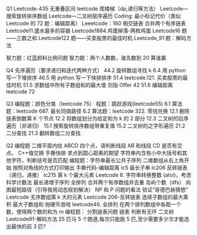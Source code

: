 Q1
Leetcode-435 无重叠区间
leetcode 爬楼梯（dp,递归等方法）
Leetcode—搜索旋转排序数组
Leetcode—二叉树层序遍历
Coding: 最小标记代价（类似 Leetcode 的 72 题：编辑距离）
Leeetcode：160 相交链表
合并两个有序链表
Leetcode11.盛水最多的容器
Leetcode1884.鸡蛋掉落-两枚鸡蛋
Leetcode16 题——三数之和
Leetcode122 题——买卖股票的最佳时机
Leetcode_91 题：解码方法

智力题：红蓝颜料比例问题
智力题：两个人数数，谁先数到 20 算谁赢

Q4
先序遍历（要求递归和迭代两种方式）
44.2 旋转数组寻找 k
6.4 用 python 写一下堆排序
46.5 用 python 写一下快排排序
51.4 leetcode.121. 买卖股票的最佳时机
51.5 求数组中所有子数组和的最大值 剑指 Offer 42
51.6 编辑距离 leetcode 72

Q3
编程题：颜色分类（leetcode 75）
程题：跳跃游戏(leetcode55)
6.1 算法题：leetcode 687. 最长同值路径
6.2 算法题：leetcode 322. 零钱兑换
12.1 删除链表倒数第 K 个节点
12.2 将数组划分为给定和为 k 的 2 部分
12.3 二叉树的后序遍历（非递归）
15.1 搜索旋转排序数组带重复值
15.2 二叉树的之字形遍历
21.2 二分查找
21.3 翻转数组二分查找

Q2
编程题 
二维平面内给 ABCD 四个点，请判断线段 AB 和线段 CD 是否有交点。
C++值交换
手撕快排
求点到圆心距离的期望
字符串内含有小中大括号和其他字符，判断括号是否匹配
编程题：字符串最长公共子序列
二维数组从右上角开始 按照对角线的方式打印输出
手撕代码-编辑距离
lc5 最长子串 
lc206 反转链表 （递归，递推）
lc215 第 k 个最大元素 
Leetcode 8. 字符串转换整数 (atoi)，考虑科学计数法
最长递增子序列
全排列
合并两个有序数组并去重
岛屿个数（dfs）
向图最短路径（引导我用动态规划解决）
NP 和 P 问题的看法
验证“哥德巴赫猜想”
Leetcode 无序数组第 k 大的元素
Leetcode 206-反转链表
连续子数组的最大乘积
最大子数组和
抛硬币游戏
leetcode46. 全排列
在两个排列数组中各取一个数，使得两个数的和为 m
编程题： 分割链表问题
链表 判断有无环
二叉树
Leetcode91-解码方法
25 匹马 5 个跑道,每次只能跑 5 匹,至少需要多少次才能选出最快的前 3 匹?